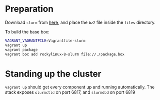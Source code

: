 # Preparation

Download `slurm` from [here](https://www.schedmd.com/downloads.php), and place the `bz2` file inside the `files` directory.

To build the base box:

```bash
VAGRANT_VAGRANTFILE=Vagrantfile-slurm
vagrant up
vagrant package
vagrant box add rockylinux-8-slurm file://./package.box
```

# Standing up the cluster

`vagrant up` should get every component up and running automatically. The stack exposes `slurmctld` on port 6817, and `slurmdbd` on port 6819
